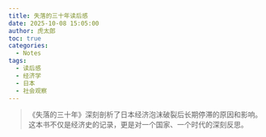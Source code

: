 ```yaml
---
title: 失落的三十年读后感
date: 2025-10-08 15:05:00
author: 虎太郎
toc: true
categories:
  - Notes
tags:
  - 读后感
  - 经济学
  - 日本
  - 社会观察
---
```


> 《失落的三十年》深刻剖析了日本经济泡沫破裂后长期停滞的原因和影响。这本书不仅是经济史的记录，更是对一个国家、一个时代的深刻反思。
